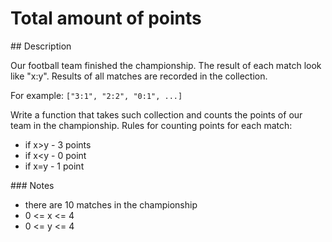 # Total amount of points

## Description

Our football team finished the championship. The result of each match look like "x:y". Results of all matches are recorded in the collection.

For example: `["3:1", "2:2", "0:1", ...]`

Write a function that takes such collection and counts the points of our team in the championship. Rules for counting points for each match:

* if x>y - 3 points
* if x<y - 0 point
* if x=y - 1 point


### Notes

* there are 10 matches in the championship
* 0 <= x <= 4
* 0 <= y <= 4